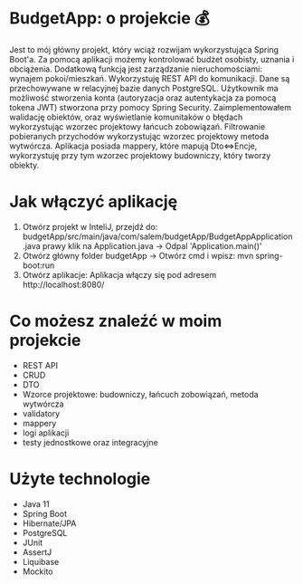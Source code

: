# BudgetApp: o projekcie 💰

Jest to mój główny projekt, który wciąż rozwijam wykorzystująca Spring Boot'a. Za pomocą aplikacji możemy kontrolować budżet osobisty, uznania i obciążenia.
Dodatkową funkcją jest zarządzanie nieruchomościami: wynajem pokoi/mieszkań. Wykorzystuję REST API do komunikacji.
Dane są przechowywane w relacyjnej bazie danych PostgreSQL. Użytkownik ma możliwość stworzenia konta (autoryzacja oraz autentykacja za pomocą tokena JWT) stworzona przy 
pomocy Spring Security. Zaimplementowałem walidację obiektów, oraz wyświetlanie komunitaków o błędach wykorzystując wzorzec projektowy łańcuch zobowiązań. 
Filtrowanie pobieranych przychodów wykorzystując wzorzec projektowy metoda wytwórcza. Aplikacja posiada mappery, które mapują Dto<=>Encje, wykorzystuję przy tym wzorzec
projektowy budowniczy, który tworzy obiekty.

# Jak włączyć aplikację
1. Otwórz projekt w InteliJ, przejdź do: budgetApp/src/main/java/com/salem/budgetApp/BudgetAppApplication.java
prawy klik na Application.java -> Odpal 'Application.main()'
2. Otwórz główny folder budgetApp -> Otwórz cmd i wpisz: mvn spring-boot:run
3. Otwórz aplikacje: Aplikacja włączy się pod adresem http://localhost:8080/

# Co możesz znaleźć w moim projekcie
- REST API
- CRUD
- DTO
- Wzorce projektowe: budowniczy, łańcuch zobowiązań, metoda wytwórcza
- validatory
- mappery
- logi aplikacji
- testy jednostkowe oraz integracyjne

# Użyte technologie
- Java 11
- Spring Boot
- Hibernate/JPA
- PostgreSQL
- JUnit
- AssertJ
- Liquibase
- Mockito
#
